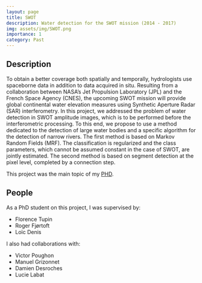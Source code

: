 ```yaml
---
layout: page
title: SWOT
description: Water detection for the SWOT mission (2014 - 2017)
img: assets/img/SWOT.png
importance: 1
category: Past
---
```


## Description

To obtain a better coverage both spatially and temporally, hydrologists use spaceborne data in addition to data acquired in situ. Resulting from a collaboration between NASA’s Jet Propulsion Laboratory (JPL) and the French Space Agency (CNES), the upcoming SWOT mission will provide global continental water elevation measures using Synthetic Aperture Radar (SAR) interferometry. In this project, we addressed the problem of water detection in SWOT amplitude images, which is to be performed before the interferometric processing.
To this end, we propose to use a method dedicated to the detection of large water bodies and a specific algorithm for the detection of narrow rivers. The first method is based on Markov Random Fields (MRF). The classification is regularized and the class parameters, which cannot be assumed constant in the case of SWOT, are jointly estimated. The second method is based on segment detection at the pixel level, completed by a connection step.

This project was the main topic of my <a href="https://www.sylvainlobry.com/PHD">PHD</a>.


## People

As a PhD student on this project, I was supervised by:
- Florence Tupin
- Roger Fjørtoft
- Loïc Denis

I also had collaborations with:
- Victor Poughon
- Manuel Grizonnet
- Damien Desroches
- Lucie Labat